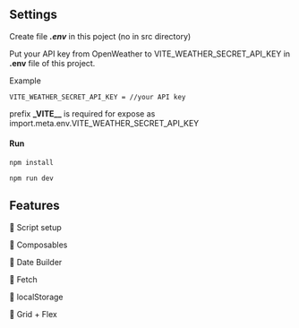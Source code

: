 ## Settings

Create file **_.env_** in this poject (no in src directory)

Put your API key from OpenWeather to VITE_WEATHER_SECRET_API_KEY in
**.env** file of this project.

Example

```
VITE_WEATHER_SECRET_API_KEY = //your API key
```

prefix **\_VITE\_\_** is required for expose as import.meta.env.VITE_WEATHER_SECRET_API_KEY

#### Run

```
npm install
```

```
npm run dev
```

## Features

🔵 Script setup

🔵 Composables

🔵 Date Builder

🔵 Fetch

🔵 localStorage

🔵 Grid + Flex
